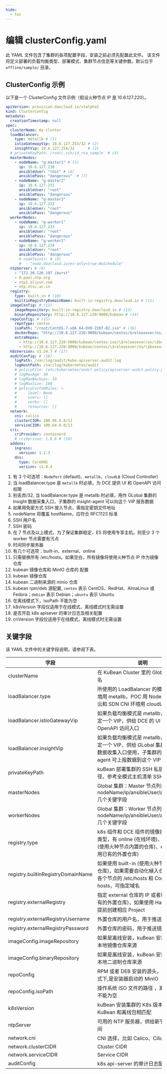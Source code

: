 ```yaml
---
hide:
  - toc
---
```


# 编辑 clusterConfig.yaml

此 YAML 文件包含了集群的各项配置字段，安装之前必须先配置此文件。
该文件将定义部署的负载均衡类型、部署模式、集群节点信息等关键参数。默认位于 `offline/sample/` 目录。

## ClusterConfig 示例

以下是一个 ClusterConfig 文件示例（假设火种节点 IP 是 10.6.127.220）。

```yaml title="clusterConfig.yaml"
apiVersion: provision.daocloud.io/v1alpha2
kind: ClusterConfig
metadata:
  creationTimestamp: null
spec:
  clusterName: my-cluster
  loadBalancer:
    type: metallb # (1)
    istioGatewayVip: 10.6.127.253/32 # (2)
    insightVip: 10.6.127.254/32      # (3)
  # privateKeyPath: /root/.ssh/id_rsa_sample  # (4)
  masterNodes:
    - nodeName: "g-master1" # (5)
      ip: 10.6.127.230
      ansibleUser: "root" # (6)
      ansiblePass: "dangerous"  # (7)
    - nodeName: "g-master2"
      ip: 10.6.127.231
      ansibleUser: "root"
      ansiblePass: "dangerous"
    - nodeName: "g-master3"
      ip: 10.6.127.232
      ansibleUser: "root"
      ansiblePass: "dangerous"
  workerNodes:
    - nodeName: "g-worker1"
      ip: 10.6.127.233
      ansibleUser: "root"
      ansiblePass: "dangerous"
    - nodeName: "g-worker2"
      ip: 10.6.127.234
      ansibleUser: "root"
      ansiblePass: "dangerous"
      # nodeTaints: # (8)
      #  - "node.daocloud.io/es-only=true:NoSchedule"
  ntpServer: # (9)
    - "172.30.120.197 iburst"
    - 0.pool.ntp.org
    - ntp1.aliyun.com
    - ntp.ntsc.ac.cn
  registry:
    type: built-in # (10)
    builtinRegistryDomainName: built-in-registry.daocloud.io # (11)
  imageConfig: # (12)
    imageRepository: built-in-registry.daocloud.io # (13)
    binaryRepository: http://10.6.127.220:9000/kubean # (14)
  repoConfig: # (15)
    repoType: centos
    isoPath: "/root/CentOS-7-x86_64-DVD-2207-02.iso" # (16)
    dockerRepo: "http://10.6.127.220:9000/kubean/centos/$releasever/os/$basearch"
    extraRepos:
      - http://10.6.127.220:9000/kubean/centos-iso/\$releasever/os/\$basearch
      - http://10.6.127.220:9000/kubean/centos/\$releasever/os/\$basearch
  k8sVersion: v1.24.7 # (17)
  auditConfig: # (18)
    logPath: /var/log/audit/kube-apiserver-audit.log
    logHostPath: /var/log/kubernetes/audit
    # policyFile: /etc/kubernetes/audit-policy/apiserver-audit-policy.yaml
    # logMaxAge: 30
    # logMaxBackups: 10
    # logMaxSize: 100
    # policyCustomRules: >
    #   - level: None
    #     users: []
    #     verbs: []
    #     resources: []
  network:
    cni: calico
    clusterCIDR: 100.96.0.0/11
    serviceCIDR: 100.64.0.0/13
  cri:
    criProvider: containerd
    # criVersion: 1.6.8 # (19)
  addons:
    ingress:
      version: 1.2.3
    dns:
      type: CoreDNS
      version: v1.8.4
```

1. 有 3 个可选项：`NodePort` (default)、`metallb`、`cloudLB` (Cloud Controller)
2. 当 loadBalancer.type 是 `metallb` 时必填，为 DCE 提供 UI 和 OpenAPI 访问权限
3. 别丢弃/32, 当 loadBalancer.type 是 metallb 时必填，用作 GLobal 集群的 Insight 数据采集入口，子集群的 insight-agent 可以向这个 VIP 报告数据
4. 如果用免密方式 SSH 接入节点，需指定密钥文件地址
5. nodeName 将覆盖 hostName，应符合 RFC1123 标准
6. SSH 用户名
7. SSH 密码
8. 在 7 节点及以上模式，为了保证集群稳定，ES 将使用专享主机。则至少 3 个 worker 节点需要有污点
9. 时间同步服务器
10. 有几个可选项：built-in、external、online
11. 只需替换所有 /etc/hosts。如果空白，所有镜像将使用火种节点 IP 作为镜像仓库
12. kubean 镜像仓库和 MinIO 仓库的 配置
13. kubean 镜像仓库
14. kubean 二进制来源的 minio 仓库
15. kubean rpm/deb 源配置, `centos` 表示 CentOS、RedHat、AlmaLinux 或 Fedora；`debian` 表示 Debian；`ubuntu` 表示 Ubuntu
16. 在离线模式下，isoPath 不能为空
17. k8sVersion 字段仅适用于在线模式，离线模式时无需设置
18. 是否开启 k8s apisever 的审计日志及相关配置
19. criVersion 字段仅适用于在线模式，离线模式时无需设置

## 关键字段

该 YAML 文件中的关键字段说明，请参阅下表。

| 字段                     | 说明                                  | 默认值               |
| ----------------------- | ------------------------------------ | ------------------- |
| clusterName                        | 在 KuBean Cluster 里的 Global 集群命名                                                                    | - |
| loadBalancer.type                  | 所使用的 LoadBalancer 的模式，物理环境用 metallb，POC 用 NodePort，公有云和 SDN CNI 环境用 cloudLB   | NodePort (default)、metallb、cloudLB (Cloud Controller) |
| loadBalancer.istioGatewayVip       | 如果负载均衡模式是 metallb，则需要指定一个 VIP，供给 DCE 的 UI 界面和 OpenAPI 访问入口                   | -     |
| loadBalancer.insightVip            | 如果负载均衡模式是 metallb，则需要指定一个 VIP，供给 GLobal 集群的 insight 数据收集入口使用，子集群的 insight-agent 可上报数据到这个 VIP | -     |
| privateKeyPath                     | kuBean 部署集群的 SSH 私钥文件路径，参考全模式主机清单 SSH 连接设置                            | -     |
| masterNodes                        | Global 集群：Master 节点列表，包括 nodeName/ip/ansibleUser/ansiblePass 几个关键字段                        | -     |
| workerNodes                        | Global 集群：Worker 节点列表，包括 nodeName/ip/ansibleUser/ansiblePass 几个关键字段                           | -     |
| registry.type                      | k8s 组件和 DCE 组件的镜像拉取仓库的类型，有 online (在线环境)、built-in (使用火种节点内置的仓库)、external (使用已有的外置仓库)     | online     |
| registry.builtinRegistryDomainName | 如果使用 built-in (使用火种节点内置的仓库)，如果需要自动化植入仓库域名到各个节点的 /etc/hosts 和 CoreDNS 的 hosts，可指定域名            | -     |
| registry.externalRegistry          | 指定 external 仓库的 IP 或者域名(使用已有的外置仓库)，如果使用 Harbor，需要提前创建相应 Project                                          | -     |
| registry.externalRegistryUsername  | 外置仓库的用户名，用于推送镜像                                             | -     |
| registry.externalRegistryPassword  | 外置仓库的密码，用于推送镜像                                                    | -     |
| imageConfig.imageRepository        | 如果是离线安装，kuBean 安装集群时的本地镜像仓库来源                                | -     |
| imageConfig.binaryRepository       | 如果是离线安装，kuBean 安装集群时的本地二进制仓库来源                                  | https://files.m.daocloud.io                             |
| repoConfig                         | RPM 或者 DEB 安装的源头，如果离线模式下,是安装器启动的 MinIO                             | -     |
| repoConfig.isoPath                 | 操作系统 ISO 文件的路径 ，离线模式下不能为空                                          | -     |
| k8sVersion                         | kuBean 安装集群的 K8s 版本必须跟 KuBean 和离线包相匹配                           | -     |
| ntpServer                          | 可用的 NTP 服务器，供给新节点同步时间                                           | -     |
| network.cni                        | CNI 选择，比如 Calico、Cilium                                                | calico                                                  |
| network.clusterCIDR                | Cluster CIDR                                                            | -     |
| network.serviceCIDR                | Service CIDR                                                              | -     |
| auditConfig                        | k8s api-server 的审计日志配置                                                    | 默认关闭                       |
